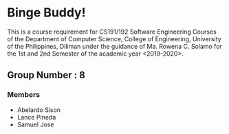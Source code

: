 # Binge Buddy!
This is a course requirement for CS191/192 Software Engineering Courses of the Department of
Computer Science, College of Engineering, University of the Philippines, Diliman
under the guidance of
Ma. Rowena C. Solamo for the 1st and 2nd Semester of the academic year <2019-2020>.
## Group Number : 8
### Members
- Abelardo Sison
- Lance Pineda
- Samuel Jose

